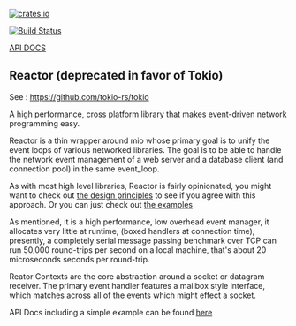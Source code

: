 
[![crates.io](https://img.shields.io/crates/v/reactor.svg)](https://crates.io/crates/reactor/)

[![Build Status](https://travis-ci.org/rrichardson/reactor.svg?branch=master)](https://travis-ci.org/rrichardson/reactor)

[API DOCS](http://rrichardson.github.io/reactor/)

## Reactor (deprecated in favor of Tokio) ##

See : https://github.com/tokio-rs/tokio

A high performance, cross platform library that makes event-driven network programming easy.

Reactor is a thin wrapper around mio whose primary goal is to unify the event loops of various networked libraries.
The goal is to be able to handle the network event management of a web server and a database client (and connection
pool) in the same event_loop.

As with most high level libraries, Reactor is fairly opinionated, you might want to check out [the design
principles](docs/design.md) to see if you agree with this approach. Or you can just check out [the examples](examples/)

As mentioned, it is a high performance, low overhead event manager, it allocates very little at runtime, (boxed handlers
at connection time), presently, a completely serial message passing benchmark over TCP can run 50,000 round-trips per
second on a local machine, that's about 20 microseconds seconds per round-trip.

Reator Contexts are the core abstraction around a socket or datagram receiver. The primary event handler features a
mailbox style interface, which matches across all of the events which might effect a socket.

API Docs including a simple example can be found [here](http://rrichardson.github.io/reactor/)
